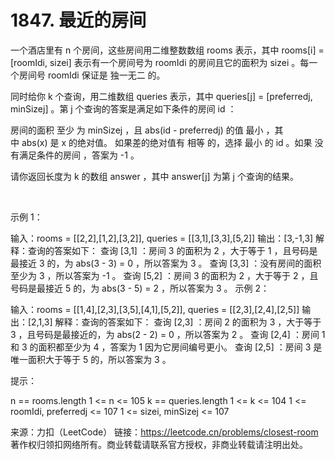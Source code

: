 # 1847. 最近的房间 

一个酒店里有 n 个房间，这些房间用二维整数数组 rooms 表示，其中 rooms[i] = [roomIdi, sizei] 表示有一个房间号为 roomIdi 的房间且它的面积为 sizei 。每一个房间号 roomIdi 保证是 独一无二 的。

同时给你 k 个查询，用二维数组 queries 表示，其中 queries[j] = [preferredj, minSizej] 。第 j 个查询的答案是满足如下条件的房间 id ：

房间的面积 至少 为 minSizej ，且
abs(id - preferredj) 的值 最小 ，其中 abs(x) 是 x 的绝对值。
如果差的绝对值有 相等 的，选择 最小 的 id 。如果 没有满足条件的房间 ，答案为 -1 。

请你返回长度为 k 的数组 answer ，其中 answer[j] 为第 j 个查询的结果。

 

示例 1：

输入：rooms = [[2,2],[1,2],[3,2]], queries = [[3,1],[3,3],[5,2]]
输出：[3,-1,3]
解释：查询的答案如下：
查询 [3,1] ：房间 3 的面积为 2 ，大于等于 1 ，且号码是最接近 3 的，为 abs(3 - 3) = 0 ，所以答案为 3 。
查询 [3,3] ：没有房间的面积至少为 3 ，所以答案为 -1 。
查询 [5,2] ：房间 3 的面积为 2 ，大于等于 2 ，且号码是最接近 5 的，为 abs(3 - 5) = 2 ，所以答案为 3 。
示例 2：

输入：rooms = [[1,4],[2,3],[3,5],[4,1],[5,2]], queries = [[2,3],[2,4],[2,5]]
输出：[2,1,3]
解释：查询的答案如下：
查询 [2,3] ：房间 2 的面积为 3 ，大于等于 3 ，且号码是最接近的，为 abs(2 - 2) = 0 ，所以答案为 2 。
查询 [2,4] ：房间 1 和 3 的面积都至少为 4 ，答案为 1 因为它房间编号更小。
查询 [2,5] ：房间 3 是唯一面积大于等于 5 的，所以答案为 3 。
 

提示：

n == rooms.length
1 <= n <= 105
k == queries.length
1 <= k <= 104
1 <= roomIdi, preferredj <= 107
1 <= sizei, minSizej <= 107

来源：力扣（LeetCode）
链接：https://leetcode.cn/problems/closest-room
著作权归领扣网络所有。商业转载请联系官方授权，非商业转载请注明出处。

